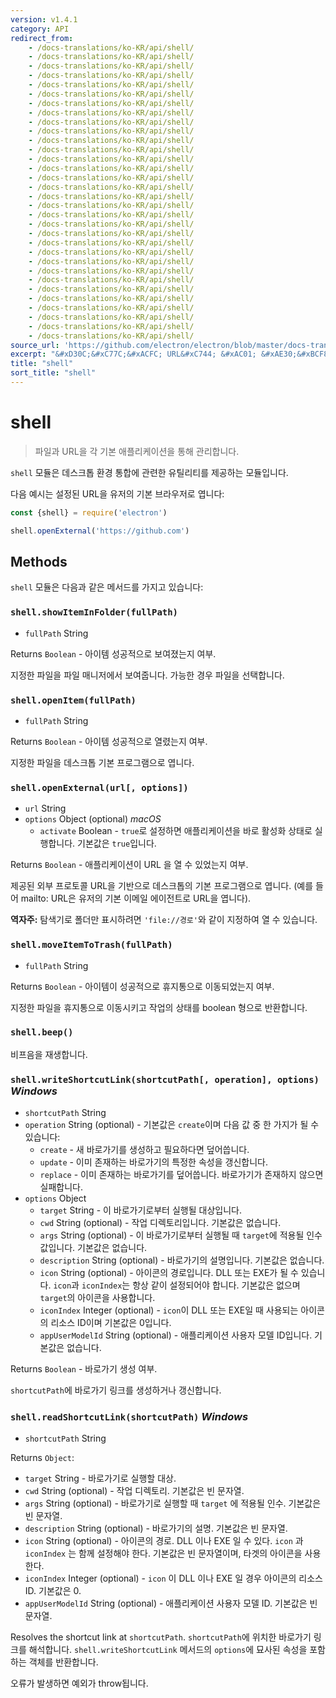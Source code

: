 ```yaml
---
version: v1.4.1
category: API
redirect_from:
    - /docs-translations/ko-KR/api/shell/
    - /docs-translations/ko-KR/api/shell/
    - /docs-translations/ko-KR/api/shell/
    - /docs-translations/ko-KR/api/shell/
    - /docs-translations/ko-KR/api/shell/
    - /docs-translations/ko-KR/api/shell/
    - /docs-translations/ko-KR/api/shell/
    - /docs-translations/ko-KR/api/shell/
    - /docs-translations/ko-KR/api/shell/
    - /docs-translations/ko-KR/api/shell/
    - /docs-translations/ko-KR/api/shell/
    - /docs-translations/ko-KR/api/shell/
    - /docs-translations/ko-KR/api/shell/
    - /docs-translations/ko-KR/api/shell/
    - /docs-translations/ko-KR/api/shell/
    - /docs-translations/ko-KR/api/shell/
    - /docs-translations/ko-KR/api/shell/
    - /docs-translations/ko-KR/api/shell/
    - /docs-translations/ko-KR/api/shell/
    - /docs-translations/ko-KR/api/shell/
    - /docs-translations/ko-KR/api/shell/
    - /docs-translations/ko-KR/api/shell/
    - /docs-translations/ko-KR/api/shell/
    - /docs-translations/ko-KR/api/shell/
    - /docs-translations/ko-KR/api/shell/
    - /docs-translations/ko-KR/api/shell/
    - /docs-translations/ko-KR/api/shell/
    - /docs-translations/ko-KR/api/shell/
    - /docs-translations/ko-KR/api/shell/
    - /docs-translations/ko-KR/api/shell/
    - /docs-translations/ko-KR/api/shell/
    - /docs-translations/ko-KR/api/shell/
source_url: 'https://github.com/electron/electron/blob/master/docs-translations/ko-KR/api/shell.md'
excerpt: "&#xD30C;&#xC77C;&#xACFC; URL&#xC744; &#xAC01; &#xAE30;&#xBCF8; &#xC560;&#xD50C;&#xB9AC;&#xCF00;&#xC774;&#xC158;&#xC744; &#xD1B5;&#xD574; &#xAD00;&#xB9AC;&#xD569;&#xB2C8;&#xB2E4;."
title: "shell"
sort_title: "shell"
---
```


# shell

> 파일과 URL을 각 기본 애플리케이션을 통해 관리합니다.

`shell` 모듈은 데스크톱 환경 통합에 관련한 유틸리티를 제공하는 모듈입니다.

다음 예시는 설정된 URL을 유저의 기본 브라우저로 엽니다:

```javascript
const {shell} = require('electron')

shell.openExternal('https://github.com')
```

## Methods

`shell` 모듈은 다음과 같은 메서드를 가지고 있습니다:

### `shell.showItemInFolder(fullPath)`

* `fullPath` String

Returns `Boolean` - 아이템 성공적으로 보여졌는지 여부.

지정한 파일을 파일 매니저에서 보여줍니다. 가능한 경우 파일을 선택합니다.

### `shell.openItem(fullPath)`

* `fullPath` String

Returns `Boolean` - 아이템 성공적으로 열렸는지 여부.

지정한 파일을 데스크톱 기본 프로그램으로 엽니다.

### `shell.openExternal(url[, options])`

* `url` String
* `options` Object (optional) _macOS_
  * `activate` Boolean - `true`로 설정하면 애플리케이션을 바로 활성화 상태로
    실행합니다. 기본값은 `true`입니다.

Returns `Boolean` - 애플리케이션이 URL 을 열 수 있었는지 여부.

제공된 외부 프로토콜 URL을 기반으로 데스크톱의 기본 프로그램으로 엽니다. (예를 들어
mailto: URL은 유저의 기본 이메일 에이전트로 URL을 엽니다).

**역자주:** 탐색기로 폴더만 표시하려면 `'file://경로'`와 같이 지정하여 열 수 있습니다.

### `shell.moveItemToTrash(fullPath)`

* `fullPath` String

Returns `Boolean` - 아이템이 성공적으로 휴지통으로 이동되었는지 여부.

지정한 파일을 휴지통으로 이동시키고 작업의 상태를 boolean 형으로 반환합니다.

### `shell.beep()`

비프음을 재생합니다.

### `shell.writeShortcutLink(shortcutPath[, operation], options)` _Windows_

* `shortcutPath` String
* `operation` String (optional) - 기본값은 `create`이며 다음 값 중 한 가지가 될 수
  있습니다:
  * `create` - 새 바로가기를 생성하고 필요하다면 덮어씁니다.
  * `update` - 이미 존재하는 바로가기의 특정한 속성을 갱신합니다.
  * `replace` - 이미 존재하는 바로가기를 덮어씁니다. 바로가기가 존재하지 않으면
    실패합니다.
* `options` Object
  * `target` String - 이 바로가기로부터 실행될 대상입니다.
  * `cwd` String (optional) - 작업 디렉토리입니다. 기본값은 없습니다.
  * `args` String (optional) - 이 바로가기로부터 실행될 때 `target`에 적용될 인수
    값입니다. 기본값은 없습니다.
  * `description` String (optional) - 바로가기의 설명입니다. 기본값은 없습니다.
  * `icon` String (optional) - 아이콘의 경로입니다. DLL 또는 EXE가 될 수 있습니다.
    `icon`과 `iconIndex`는 항상 같이 설정되어야 합니다. 기본값은 없으며 `target`의
    아이콘을 사용합니다.
  * `iconIndex` Integer (optional) - `icon`이 DLL 또는 EXE일 때 사용되는 아이콘의
    리소스 ID이며 기본값은 0입니다.
  * `appUserModelId` String (optional) - 애플리케이션 사용자 모델 ID입니다.
    기본값은 없습니다.

Returns `Boolean` - 바로가기 생성 여부.

`shortcutPath`에 바로가기 링크를 생성하거나 갱신합니다.

### `shell.readShortcutLink(shortcutPath)` _Windows_

* `shortcutPath` String

Returns `Object`:
* `target` String - 바로가기로 실행할 대상.
* `cwd` String (optional) - 작업 디렉토리. 기본값은 빈 문자열.
* `args` String (optional) - 바로가기로 실행할 때 `target` 에 적용될 인수.
  기본값은 빈 문자열.
* `description` String (optional) - 바로가기의 설명. 기본값은 빈 문자열.
* `icon` String (optional) - 아이콘의 경로. DLL 이나 EXE 일 수 있다. `icon` 과
  `iconIndex` 는 함께 설정해야 한다. 기본값은 빈 문자열이며, 타겟의 아이콘을
  사용한다.
* `iconIndex` Integer (optional) - `icon` 이 DLL 이나 EXE 일 경우 아이콘의
  리소스 ID. 기본값은 0.
* `appUserModelId` String (optional) - 애플리케이션 사용자 모델 ID. 기본값은 빈
  문자열.

Resolves the shortcut link at `shortcutPath`.
`shortcutPath`에 위치한 바로가기 링크를 해석합니다. `shell.writeShortcutLink`
메서드의 `options`에 묘사된 속성을 포함하는 객체를 반환합니다.

오류가 발생하면 예외가 throw됩니다.
